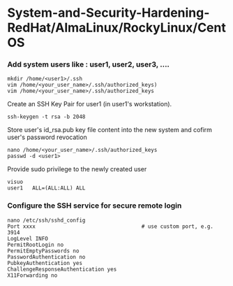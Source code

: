 # System-and-Security-Hardening-RedHat/AlmaLinux/RockyLinux/CentOS

### Add system users like : user1, user2, user3, ....
```shell
mkdir /home/<user1>/.ssh
vim /home/<your_user_name>/.ssh/authorized_keys)
vim /home/<your_user_name>/.ssh/authorized_keys
```
Create an SSH Key Pair for user1 (in user1's workstation). 
```shell
ssh-keygen -t rsa -b 2048 
```
Store user's id_rsa.pub key file content into the new system and cofirm user's password revocation
```shell
nano /home/<your_user_name>/.ssh/authorized_keys
passwd -d <user1>
```
Provide sudo privilege to the newly created user
```shell
visuo
user1   ALL=(ALL:ALL) ALL
```

### Configure the SSH service for secure remote login
```shell
nano /etc/ssh/sshd_config
Port xxxx                                  # use custom port, e.g. 3914
LogLevel INFO
PermitRootLogin no
PermitEmptyPasswords no
PasswordAuthentication no
PubkeyAuthentication yes
ChallengeResponseAuthentication yes
X11Forwarding no
```
